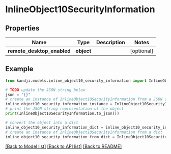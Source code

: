 # InlineObject10SecurityInformation


## Properties

Name | Type | Description | Notes
------------ | ------------- | ------------- | -------------
**remote_desktop_enabled** | **object** |  | [optional] 

## Example

```python
from kandji.models.inline_object10_security_information import InlineObject10SecurityInformation

# TODO update the JSON string below
json = "{}"
# create an instance of InlineObject10SecurityInformation from a JSON string
inline_object10_security_information_instance = InlineObject10SecurityInformation.from_json(json)
# print the JSON string representation of the object
print(InlineObject10SecurityInformation.to_json())

# convert the object into a dict
inline_object10_security_information_dict = inline_object10_security_information_instance.to_dict()
# create an instance of InlineObject10SecurityInformation from a dict
inline_object10_security_information_from_dict = InlineObject10SecurityInformation.from_dict(inline_object10_security_information_dict)
```
[[Back to Model list]](../README.md#documentation-for-models) [[Back to API list]](../README.md#documentation-for-api-endpoints) [[Back to README]](../README.md)


